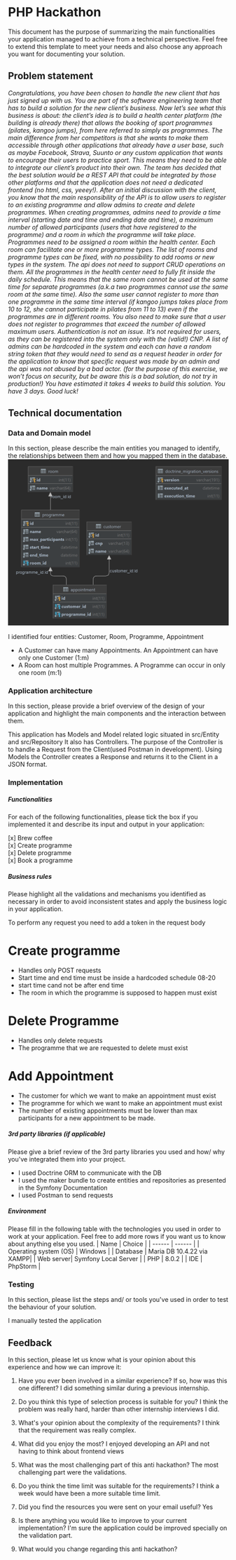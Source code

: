 # PHP Hackathon
This document has the purpose of summarizing the main functionalities your application managed to achieve from a technical perspective. Feel free to extend this template to meet your needs and also choose any approach you want for documenting your solution.

## Problem statement
*Congratulations, you have been chosen to handle the new client that has just signed up with us.  You are part of the software engineering team that has to build a solution for the new client’s business.
Now let’s see what this business is about: the client’s idea is to build a health center platform (the building is already there) that allows the booking of sport programmes (pilates, kangoo jumps), from here referred to simply as programmes. The main difference from her competitors is that she wants to make them accessible through other applications that already have a user base, such as maybe Facebook, Strava, Suunto or any custom application that wants to encourage their users to practice sport. This means they need to be able to integrate our client’s product into their own.
The team has decided that the best solution would be a REST API that could be integrated by those other platforms and that the application does not need a dedicated frontend (no html, css, yeeey!). After an initial discussion with the client, you know that the main responsibility of the API is to allow users to register to an existing programme and allow admins to create and delete programmes.
When creating programmes, admins need to provide a time interval (starting date and time and ending date and time), a maximum number of allowed participants (users that have registered to the programme) and a room in which the programme will take place.
Programmes need to be assigned a room within the health center. Each room can facilitate one or more programme types. The list of rooms and programme types can be fixed, with no possibility to add rooms or new types in the system. The api does not need to support CRUD operations on them.
All the programmes in the health center need to fully fit inside the daily schedule. This means that the same room cannot be used at the same time for separate programmes (a.k.a two programmes cannot use the same room at the same time). Also the same user cannot register to more than one programme in the same time interval (if kangoo jumps takes place from 10 to 12, she cannot participate in pilates from 11 to 13) even if the programmes are in different rooms. You also need to make sure that a user does not register to programmes that exceed the number of allowed maximum users.
Authentication is not an issue. It’s not required for users, as they can be registered into the system only with the (valid!) CNP. A list of admins can be hardcoded in the system and each can have a random string token that they would need to send as a request header in order for the application to know that specific request was made by an admin and the api was not abused by a bad actor. (for the purpose of this exercise, we won’t focus on security, but be aware this is a bad solution, do not try in production!)
You have estimated it takes 4 weeks to build this solution. You have 3 days. Good luck!*

## Technical documentation
### Data and Domain model
In this section, please describe the main entities you managed to identify, the relationships between them and how you mapped them in the database.
![img.png](img.png)

I identified four entities: Customer, Room, Programme, Appointment
- A Customer can have many Appointments. An Appointment can have only one Customer (1:m)
- A Room can host multiple Programmes. A Programme can occur in only one room (m:1)

### Application architecture
In this section, please provide a brief overview of the design of your application and highlight the main components and the interaction between them.

This application has Models and Model related logic situated in src/Entity and src/Repository
It also has Controllers. The purpose of the Controller is to handle a Request from the Client(used Postman in development).
Using Models the Controller creates a Response and returns it to the Client in a JSON format.

###  Implementation
##### Functionalities
For each of the following functionalities, please tick the box if you implemented it and describe its input and output in your application:

[x] Brew coffee \
[x] Create programme \
[x] Delete programme \
[x] Book a programme 

##### Business rules
Please highlight all the validations and mechanisms you identified as necessary in order to avoid inconsistent states and apply the business logic in your application.

To perform any request you need to add a token in the request body

# Create programme
- Handles only POST requests
- Start time and end time must be inside a hardcoded schedule 08-20
- start time cand not be after end time
- The room in which the programme is supposed to happen must exist

# Delete Programme
- Handles only delete requests
- The programme that we are requested to delete must exist

# Add Appointment 
- The customer for which we want to make an appointment must exist
- The programme for which we want to make an appointment must exist
- The number of existing appointments must be lower than max participants for a new appointment to be made.


##### 3rd party libraries (if applicable)
Please give a brief review of the 3rd party libraries you used and how/ why you've integrated them into your project.

- I used Doctrine ORM to communicate with the DB
- I used the maker bundle to create entities and repositories as presented in the Symfony Documentation
- I used Postman to send requests

##### Environment
Please fill in the following table with the technologies you used in order to work at your application. Feel free to add more rows if you want us to know about anything else you used.
| Name | Choice |
| ------ | ------ |
| Operating system (OS) | Windows |
| Database  | Maria DB 10.4.22 via XAMPP|
| Web server| Symfony Local Server |
| PHP | 8.0.2 |
| IDE | PhpStorm |

### Testing
In this section, please list the steps and/ or tools you've used in order to test the behaviour of your solution.

I manually tested the application

## Feedback
In this section, please let us know what is your opinion about this experience and how we can improve it:

1. Have you ever been involved in a similar experience? If so, how was this one different?
I did something similar during a previous internship.

2. Do you think this type of selection process is suitable for you?
I think the problem was really hard, harder than other internship interviews I did.

3. What's your opinion about the complexity of the requirements?
I think that the requirement was really complex.

4. What did you enjoy the most?
I enjoyed developing an API and not having to think about frontend views

5. What was the most challenging part of this anti hackathon?
The most challenging part were the validations.

6. Do you think the time limit was suitable for the requirements?
I think a week would have been a more suitable time limit.

7. Did you find the resources you were sent on your email useful?
Yes

8. Is there anything you would like to improve to your current implementation?
I'm sure the application could be improved specially on the validation part.

9. What would you change regarding this anti hackathon?

